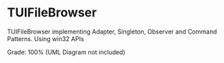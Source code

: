 # TUIFileBrowser
TUIFileBrowser implementing Adapter, Singleton, Observer and Command Patterns. Using win32 APIs

Grade: 100% (UML Diagram not included)
